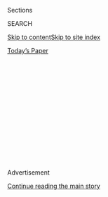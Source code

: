<div id="app">

<div>

<div>

<div>

<div class="NYTAppHideMasthead css-1q2w90k e1suatyy0">

<div class="section css-ui9rw0 e1suatyy2">

<div class="css-eph4ug er09x8g0">

<div class="css-6n7j50">

</div>

<span class="css-1dv1kvn">Sections</span>

<div class="css-10488qs">

<span class="css-1dv1kvn">SEARCH</span>

</div>

[Skip to content](#site-content)[Skip to site
index](#site-index)

</div>

<div class="css-10698na e1huz5gh0">

</div>

</div>

<div id="masthead-bar-one" class="section hasLinks css-15hmgas e1csuq9d3">

<div class="css-uqyvli e1csuq9d0">

</div>

<div class="css-1uqjmks e1csuq9d1">

</div>

<div class="css-9e9ivx">

[](https://myaccount.nytimes3xbfgragh.onion/auth/login?response_type=cookie&client_id=vi)

</div>

<div class="css-1bvtpon e1csuq9d2">

[Today’s
Paper](https://www.nytimes3xbfgragh.onion/section/todayspaper)

</div>

</div>

</div>

</div>

<div data-aria-hidden="false">

<div id="site-content" data-role="main">

<div>

<div class="css-1aor85t" style="opacity:0.000000001;z-index:-1;visibility:hidden">

<div class="css-1hqnpie">

<div class="css-epjblv">

<span class="css-17xtcya">[Opinion](/section/opinion)</span><span class="css-x15j1o">|</span><span class="css-fwqvlz">Actually,
the Electoral College Was a Pro-Slavery
Ploy</span>

</div>

<div class="css-k008qs">

<div class="css-1iwv8en">

<span class="css-18z7m18"></span>

<div>

</div>

</div>

<span class="css-1n6z4y">https://nyti.ms/2WNyxDt</span>

<div class="css-1705lsu">

<div class="css-4xjgmj">

<div class="css-4skfbu" data-role="toolbar" data-aria-label="Social Media Share buttons, Save button, and Comments Panel with current comment count" data-testid="share-tools">

  - 
  - 
  - 
  - 
    
    <div class="css-6n7j50">
    
    </div>

  - 
  - 

</div>

</div>

</div>

</div>

</div>

</div>

<div id="NYT_TOP_BANNER_REGION" class="css-13pd83m">

</div>

<div id="top-wrapper" class="css-1sy8kpn">

<div id="top-slug" class="css-l9onyx">

Advertisement

</div>

[Continue reading the main
story](#after-top)

<div class="ad top-wrapper" style="text-align:center;height:100%;display:block;min-height:250px">

<div id="top" class="place-ad" data-position="top" data-size-key="top">

</div>

</div>

<div id="after-top">

</div>

</div>

<div>

<div class="css-v5btjw etb61u70">

<div class="css-v05ibm etb61u71">

[Opinion](/section/opinion)

</div>

</div>

<div id="sponsor-wrapper" class="css-1hyfx7x">

<div id="sponsor-slug" class="css-19vbshk">

Supported by

</div>

[Continue reading the main
story](#after-sponsor)

<div id="sponsor" class="ad sponsor-wrapper" style="text-align:center;height:100%;display:block">

</div>

<div id="after-sponsor">

</div>

</div>

<div class="css-186x18t">

</div>

<div class="css-1vkm6nb ehdk2mb0">

# Actually, the Electoral College Was a Pro-Slavery Ploy

</div>

That fact alone doesn’t mean it ought to be scrapped. But we should be
clear about its disreputable origins.

<div class="css-18e8msd">

<div class="css-vp77d3 epjyd6m0">

<div class="css-1baulvz">

By <span class="css-1baulvz last-byline" itemprop="name">Akhil Reed
Amar</span>

<div class="css-8atqhb">

Mr. Amar is a professor at Yale Law School.

</div>

</div>

</div>

  - April 6,
    2019

  - 
    
    <div class="css-4xjgmj">
    
    <div class="css-d8bdto" data-role="toolbar" data-aria-label="Social Media Share buttons, Save button, and Comments Panel with current comment count" data-testid="share-tools">
    
      - 
      - 
      - 
      - 
        
        <div class="css-6n7j50">
        
        </div>
    
      - 
      - 
    
    </div>
    
    </div>

</div>

<div class="css-79elbk" data-testid="photoviewer-wrapper">

<div class="css-z3e15g" data-testid="photoviewer-wrapper-hidden">

</div>

<div class="css-1a48zt4 ehw59r15" data-testid="photoviewer-children">

![<span class="css-16f3y1r e13ogyst0" data-aria-hidden="true">A member
of Pennsylvania’s Electoral College holds his signed ballot in 2016. All
of the state’s 20 electors voted for Donald J.
Trump.</span><span class="css-cnj6d5 e1z0qqy90" itemprop="copyrightHolder"><span class="css-1ly73wi e1tej78p0">Credit...</span><span><span>Charles
Mostoller for The New York
Times</span></span></span>](https://static01.graylady3jvrrxbe.onion/images/2019/04/06/opinion/06amal/merlin_115808603_271ccba8-b43a-429e-ae8b-ba81e9280f42-articleLarge.jpg?quality=75&auto=webp&disable=upscale)

</div>

</div>

</div>

<div class="section meteredContent css-1r7ky0e" name="articleBody" itemprop="articleBody">

<div class="css-1fanzo5 StoryBodyCompanionColumn">

<div class="css-53u6y8">

Many Americans are critical of the Electoral College, an attitude that
seems to have intensified since Donald Trump defeated Hillary Clinton in
the 2016 presidential election despite losing the popular vote. These
critics often make two arguments: first, that electing the president by
direct popular vote would be preferable in a democracy; and second, that
the Electoral College has disreputable origins, having been put into the
Constitution to protect the institution of slavery.

Defenders of the Electoral College often counter that it was designed
not to help maintain slavery but for other reasons, many of them still
relevant, such as to balance the power of big states against that of
small states. (Even some critics of the Electoral College have [made
this
argument](https://www.nytimes3xbfgragh.onion/2019/04/04/opinion/the-electoral-college-slavery-myth.html).)

Both sides are misguided. There are legitimate reasons to keep the
Electoral College system, odd and creaky though it may be, but we must
accept the fact that it does have deep roots in efforts by the founders
to accommodate slavery.

The Electoral College was not mainly designed to balance big states
against small states. It certainly did not have that effect: Eight of
the first nine presidential elections were won by candidates who were
plantation owners from Virginia, then America’s biggest state. Only
three candidates from small states have ever been elected president:
Zachary Taylor, Franklin Pierce and Bill Clinton.

</div>

</div>

<div class="css-1fanzo5 StoryBodyCompanionColumn">

<div class="css-53u6y8">

As James Madison made clear at the Constitutional Convention in 1787 in
Philadelphia, the big political divide in America was not between big
and small states; it was between North and South and was all about
slavery. So, too, was the Electoral College at the founding, both in its
original incarnation in 1787 and in the version later created by the
12th Amendment, which was adopted in 1804.

Behind closed doors at the Constitutional Convention, when the idea of
direct presidential election was proposed by the Northerner James
Wilson, the Southerner James Madison explained why this was a political
nonstarter: Slaves couldn’t vote, so the slaveholding South would
basically lose every time in a national direct vote. But if slaves could
somehow be counted in an indirect system, maybe at a discount (say,
three-fifths), well, that might sell in the South. Thus were planted the
early seeds of an Electoral College system.

Some have argued that direct election was doomed because the
Philadelphia delegates disdained democracy. Behind closed doors these
elites did indeed bad-mouth the masses (as do elites today). But look at
what the framers of the Constitution did, rather than what they said.
They put the Constitution itself to a far more democratic vote than had
been seen before. They provided for a directly elected House of
Representatives (which the earlier Articles of Confederation did not
do). They omitted all property qualifications for leading federal
positions, unlike almost every state constitution then on the books.

So why didn’t they go even further, providing direct presidential
election? Because of Madison’s political calculation: Direct election
would have been a dealbreaker for the South. For a while, having members
of Congress elect the president emerged as a possible alternative, but
this idea, too, would have been pro-slavery for the same reason: Thanks
to the three-fifths clause, slave states got extra votes in the House,
just as in the Electoral College system that was finally adopted.

When George Washington left the political stage in the mid-1790s,
America witnessed its first two contested presidential elections. Twice,
most Southerners backed a Southerner (Thomas Jefferson) and most
Northerners backed a Northerner (John Adams). Without the extra
electoral votes generated by its enormous slave population, the South
would have lost the election of 1800, which Jefferson won.

</div>

</div>

<div class="css-1fanzo5 StoryBodyCompanionColumn">

<div class="css-53u6y8">

It is true, as some have noted, that some Northerners manipulated the
vote in that election to their advantage, but that does not erase the
ugly fact that the South had extra seats in the Electoral College
because of its slaves. When the Constitution was amended to modify the
Electoral College after 1800, all America had seen the pro-slavery tilt
of the system, but Jefferson’s Southern allies steamrollered over
Northern congressmen who explicitly proposed eliminating the system’s
pro-slavery bias.

As a result, every president until Abraham Lincoln was either a
Southerner or a Northerner who was willing (while president) to
accommodate the slaveholding South. The dominant political figure in
antebellum America was the pro-slavery Andrew Jackson, who in 1829
proposed eliminating electors while retaining pro-slavery apportionment
rules rooted in the three-fifths clause — in effect creating a system of
pro-slavery electoral-vote counts without the need for electors
themselves.

Today, of course, slavery no longer skews and stains our system — and
maybe the Electoral College system should remain intact. The best
argument in its favor is simply inertia: Any reforms might backfire,
with unforeseen and adverse consequences. The Electoral College is the
devil we know.

But we should not kid ourselves: This devil does indeed have devilish
origins.

</div>

</div>

<div>

</div>

<div class="css-1fanzo5 StoryBodyCompanionColumn">

<div class="css-53u6y8">

Akhil Reed Amar is a professor at Yale Law School.

*The Times is committed to publishing* [*a diversity of
letters*](https://www.nytimes3xbfgragh.onion/2019/01/31/opinion/letters/letters-to-editor-new-york-times-women.html)
*to the editor. We’d like to hear what you think about this or any of
our articles. Here are some*
[*tips*](https://help.nytimes3xbfgragh.onion/hc/en-us/articles/115014925288-How-to-submit-a-letter-to-the-editor)*.
And here’s our email:*
[*letters@NYTimes.com*](mailto:letters@NYTimes.com)*.*

*Follow The New York Times Opinion section on*
[*Facebook*](https://www.facebookcorewwwi.onion/nytopinion)*,* [*Twitter
(@NYTopinion)*](http://twitter.com/NYTOpinion) *and*
[*Instagram*](https://www.instagram.com/nytopinion/)*.*

</div>

</div>

</div>

<div>

</div>

<div>

</div>

<div>

</div>

<div>

<div id="bottom-wrapper" class="css-1ede5it">

<div id="bottom-slug" class="css-l9onyx">

Advertisement

</div>

[Continue reading the main
story](#after-bottom)

<div id="bottom" class="ad bottom-wrapper" style="text-align:center;height:100%;display:block;min-height:90px">

</div>

<div id="after-bottom">

</div>

</div>

</div>

</div>

</div>

## Site Index

<div>

</div>

## Site Information Navigation

  - [© <span>2020</span> <span>The New York Times
    Company</span>](https://help.nytimes3xbfgragh.onion/hc/en-us/articles/115014792127-Copyright-notice)

<!-- end list -->

  - [NYTCo](https://www.nytco.com/)
  - [Contact
    Us](https://help.nytimes3xbfgragh.onion/hc/en-us/articles/115015385887-Contact-Us)
  - [Work with us](https://www.nytco.com/careers/)
  - [Advertise](https://nytmediakit.com/)
  - [T Brand Studio](http://www.tbrandstudio.com/)
  - [Your Ad
    Choices](https://www.nytimes3xbfgragh.onion/privacy/cookie-policy#how-do-i-manage-trackers)
  - [Privacy](https://www.nytimes3xbfgragh.onion/privacy)
  - [Terms of
    Service](https://help.nytimes3xbfgragh.onion/hc/en-us/articles/115014893428-Terms-of-service)
  - [Terms of
    Sale](https://help.nytimes3xbfgragh.onion/hc/en-us/articles/115014893968-Terms-of-sale)
  - [Site
    Map](https://spiderbites.nytimes3xbfgragh.onion)
  - [Help](https://help.nytimes3xbfgragh.onion/hc/en-us)
  - [Subscriptions](https://www.nytimes3xbfgragh.onion/subscription?campaignId=37WXW)

</div>

</div>

</div>

</div>

